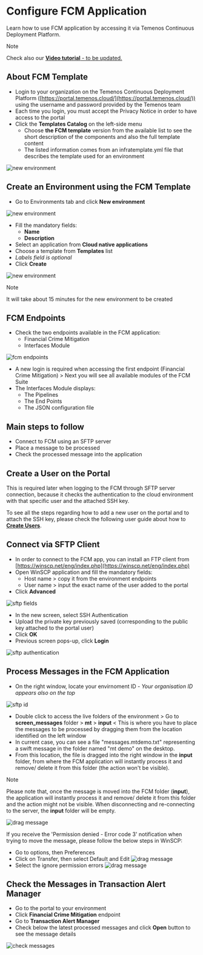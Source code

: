 # Configure FCM Application

Learn how to use FCM application by accessing it via Temenos Continuous Deployment Platform.
    
> [!Note]
> Check also our <a href="https://www.youtube.com/watch?v=XBsmOZvg-z8" target="_blank">**Video tutorial** - to be updated.
</a>


## About FCM Template   

 - Login to your organization on the Temenos Continuous Deployment Platform ([https://portal.temenos.cloud/](https://portal.temenos.cloud/)) using the username and password provided by the Temenos team
 - Each time you login, you must accept the Privacy Notice in order to have access to the portal
 - Click the **Templates Catalog** on the left-side menu
   - Choose **the FCM template** version from the available list to see the short description of the components and also the full template content
   - The listed information comes from an infratemplate.yml file that describes the template used for an environment

![new environment](./images/fcm-show-template.png)

## Create an Environment using the FCM Template

 - Go to Environments tab and click **New environment**

![new environment](./images/fcm-create-environment.png)

- Fill the mandatory fields:
  - **Name**
  - **Description**
- Select an application from **Cloud native applications**
- Choose a template from **Templates** list
- *Labels field is optional*
- Click **Create**

![new environment](./images/fcm-environment-fields.png)

> [!Note]
> It will take about 15 minutes for the new environment to be created

##  FCM Endpoints

- Check the two endpoints available in the FCM application:
  - Financial Crime Mitigation
  - Interfaces Module

![fcm endpoints](./images/fcm-endpoints.png)

 - A new login is required when accessing the first endpoint (Financial Crime Mitigation) > Next you will see all available modules of the FCM Suite
 - The Interfaces Module displays:
   - The Pipelines
   - The End Points
   - The JSON configuration file

## Main steps to follow

 - Connect to FCM using an SFTP server
 - Place a message to be processed
 - Check the processed message into the application

## Create a User on the Portal

This is required later when logging to the FCM through SFTP server connection, because it checks the authentication to the cloud environment with that specific user and the attached SSH key.

To see all the steps regarding how to add a new user on the portal and to attach the SSH key, please check the following user guide about how to [**Create Users**](../techguides/user-creation-in-paas.md).

## Connect via SFTP Client

 - In order to connect to the FCM app, you can install an FTP client from [https://winscp.net/eng/index.php](https://winscp.net/eng/index.php)
 - Open WinSCP application and fill the mandatory fields:
   - Host name > copy it from the environment endpoints
   - User name > input the exact name of the user added to the portal
 - Click **Advanced**

![sftp fields](./images/fcm-sftp-fields.png)

 - In the new screen, select SSH Authentication 
 - Upload the private key previously saved (corresponding to the public key attached to the portal user)
 - Click **OK**
 - Previous screen pops-up, click **Login**

![sftp authentication](./images/fcm-sftp-auth.png)

## Process Messages in the FCM Application

- On the right window, locate your envirnoment ID
*- Your organisation ID appears also on the top*

![sftp id](./images/fcm-sftp-id.png)

- Double click to access the live folders of the environment > Go to **screen_messages** folder > **mt** > **input** < This is where you have to place the messages to be processed by dragging them from the location identified on the left window
- In current case, you can see a file "messages.mtdemo.txt" representing a swift message in the folder named "mt demo" on the desktop. 
- From this location, the file is dragged into the right window in the **input** folder, from where the FCM application will instantly process it and remove/ delete it from this folder (the action won't be visible).

> [!Note]
> Please note that, once the message is moved into the FCM folder (**input**), the application will instantly process it and remove/ delete it from this folder and the action might not be visible. 
> When disconnecting and re-connecting to the server, the **input** folder will be empty.

![drag message](./images/fcm-drag-message.png)


 If you receive the 'Permission denied - Error code 3' notification when trying to move the message, please follow the below steps in WinSCP:
> 

- Go to options, then Preferences
- Click on Transfer, then select Default and Edit 
![drag message](./images/winscp-error1.png)
- Select the ignore permission errors
![drag message](./images/winscp-error2.png)



## Check the Messages in Transaction Alert Manager

- Go to the portal to your environment
- Click **Financial Crime Mitigation** endpoint
- Go to **Transaction Alert Manager**
- Check below the latest processed messages and click **Open** button to see the message details

![check messages](./images/fcm-check-messages.png) 
 


 


